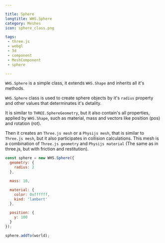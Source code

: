 ```yaml
---

title: Sphere
longtitle: WHS.Sphere
category: Meshes
icon: sphere_class.png

tags:
 - three.js
 - webgl
 - 3d
 - component
 - MeshComponent
 - sphere

---
```


`WHS.Sphere` is a simple class, it extends `WHS.Shape` and inherits all it's methods.

`WHS.Sphere` class is used to create sphere objects by it's `radius` property and other values that determinates it's detality.

It is similar to `THREE.SphereGeometry`, but it also contain's all properties, applied by `WHS.Shape`, such as material, mass and vectors like position (pos) and rotation (rot).

Then it creates an `Three.js mesh` or a `Physijs mesh`, that is similar to `Three.js mesh`, but it also participates in collision calculations. This mesh is a combination of `Three.js geometry` and `Physijs material` (The same as in three.js, but with friction and restitution).

```javascript
const sphere = new WHS.Sphere({
  geometry: {
    radius: 2
  },

  mass: 10,

  material: {
    color: 0xffffff,
    kind: 'lambert'
  },

  position: {
    y: 100
  }
});

sphere.addTo(world);
```
